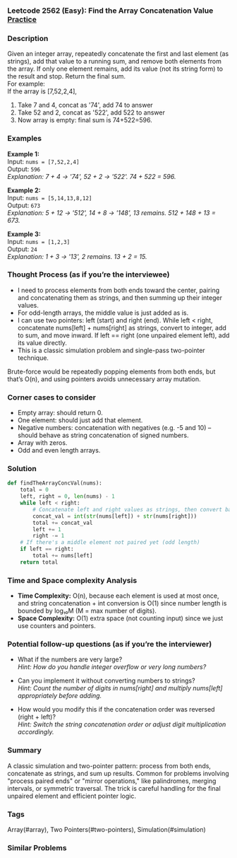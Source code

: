 ### Leetcode 2562 (Easy): Find the Array Concatenation Value [Practice](https://leetcode.com/problems/find-the-array-concatenation-value)

### Description  
Given an integer array, repeatedly concatenate the first and last element (as strings), add that value to a running sum, and remove both elements from the array. If only one element remains, add its value (not its string form) to the result and stop. Return the final sum.  
For example:  
If the array is [7,52,2,4],  
1. Take 7 and 4, concat as '74', add 74 to answer  
2. Take 52 and 2, concat as '522', add 522 to answer  
3. Now array is empty: final sum is 74+522=596.

### Examples  

**Example 1:**  
Input: `nums = [7,52,2,4]`  
Output: `596`  
*Explanation: 7 + 4 → '74', 52 + 2 → '522'. 74 + 522 = 596.*

**Example 2:**  
Input: `nums = [5,14,13,8,12]`  
Output: `673`  
*Explanation: 5 + 12 → '512', 14 + 8 → '148', 13 remains. 512 + 148 + 13 = 673.*

**Example 3:**  
Input: `nums = [1,2,3]`  
Output: `24`  
*Explanation: 1 + 3 → '13', 2 remains. 13 + 2 = 15.*

### Thought Process (as if you’re the interviewee)  
- I need to process elements from both ends toward the center, pairing and concatenating them as strings, and then summing up their integer values.
- For odd-length arrays, the middle value is just added as is.
- I can use two pointers: left (start) and right (end). While left < right, concatenate nums[left] + nums[right] as strings, convert to integer, add to sum, and move inward. If left == right (one unpaired element left), add its value directly.
- This is a classic simulation problem and single-pass two-pointer technique.

Brute-force would be repeatedly popping elements from both ends, but that’s O(n), and using pointers avoids unnecessary array mutation.

### Corner cases to consider  
- Empty array: should return 0.
- One element: should just add that element.
- Negative numbers: concatenation with negatives (e.g. -5 and 10) – should behave as string concatenation of signed numbers.
- Array with zeros.
- Odd and even length arrays.

### Solution

```python
def findTheArrayConcVal(nums):
    total = 0
    left, right = 0, len(nums) - 1
    while left < right:
        # Concatenate left and right values as strings, then convert back to int
        concat_val = int(str(nums[left]) + str(nums[right]))
        total += concat_val
        left += 1
        right -= 1
    # If there's a middle element not paired yet (odd length)
    if left == right:
        total += nums[left]
    return total
```

### Time and Space complexity Analysis  

- **Time Complexity:** O(n), because each element is used at most once, and string concatenation + int conversion is O(1) since number length is bounded by log₁₀M (M = max number of digits).
- **Space Complexity:** O(1) extra space (not counting input) since we just use counters and pointers.

### Potential follow-up questions (as if you’re the interviewer)  

- What if the numbers are very large?  
  *Hint: How do you handle integer overflow or very long numbers?*

- Can you implement it without converting numbers to strings?  
  *Hint: Count the number of digits in nums[right] and multiply nums[left] appropriately before adding.*

- How would you modify this if the concatenation order was reversed (right + left)?  
  *Hint: Switch the string concatenation order or adjust digit multiplication accordingly.*

### Summary
A classic simulation and two-pointer pattern: process from both ends, concatenate as strings, and sum up results. Common for problems involving "process paired ends" or "mirror operations," like palindromes, merging intervals, or symmetric traversal. The trick is careful handling for the final unpaired element and efficient pointer logic.

### Tags
Array(#array), Two Pointers(#two-pointers), Simulation(#simulation)

### Similar Problems
